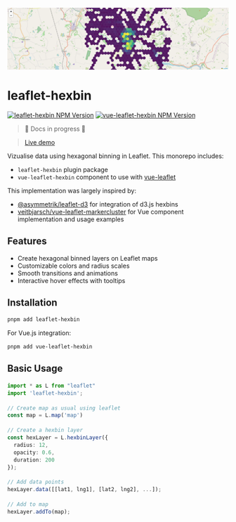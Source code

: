 ![alt text](/docs/assets/image.png)


# leaflet-hexbin

<object alt="NPM Version" src="https://img.shields.io/npm/v/leaflet-hexbin?label=leaflet-hexbin&link=https%3A%2F%2Fwww.npmjs.com%2Fpackage%2Fleaflet-hexbin">

[![leaflet-hexbin NPM Version](https://img.shields.io/npm/v/leaflet-hexbin?label=leaflet-hexbin)](https://www.npmjs.com/package/leaflet-hexbin)
[![vue-leaflet-hexbin NPM Version](https://img.shields.io/npm/v/vue-leaflet-hexbin?label=vue-leaflet-hexbin&color=%2342B883)](https://www.npmjs.com/package/vue-leaflet-hexbin)


> 🚧 Docs in progress 🚧

> [Live demo](https://lsdch.github.io/leaflet-hexbin/)

Vizualise data using hexagonal binning in Leaflet.
This monorepo includes:
 - `leaflet-hexbin` plugin package
 - `vue-leaflet-hexbin` component to use with [vue-leaflet](https://github.com/vue-leaflet/vue-leaflet)

This implementation was largely inspired by:
 - [@asymmetrik/leaflet-d3](https://github.com/bluehalo/leaflet-d3) for integration of d3.js hexbins
 - [veitbjarsch/vue-leaflet-markercluster](https://github.com/veitbjarsch/vue-leaflet-markercluster) for Vue component implementation and usage examples



## Features

- Create hexagonal binned layers on Leaflet maps
- Customizable colors and radius scales
- Smooth transitions and animations
- Interactive hover effects with tooltips

## Installation

```sh
pnpm add leaflet-hexbin
```

For Vue.js integration:

```sh
pnpm add vue-leaflet-hexbin
```

## Basic Usage

```ts
import * as L from "leaflet"
import 'leaflet-hexbin';

// Create map as usual using leaflet
const map = L.map('map')

// Create a hexbin layer
const hexLayer = L.hexbinLayer({
  radius: 12,
  opacity: 0.6,
  duration: 200
});

// Add data points
hexLayer.data([[lat1, lng1], [lat2, lng2], ...]);

// Add to map
hexLayer.addTo(map);
```